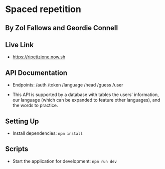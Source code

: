# Spaced repetition
## By Zol Fallows and Geordie Connell

## Live Link
- https://ripetizione.now.sh

## API Documentation
- Endpoints:
    /auth
        /token
    /language
        /head
        /guess
    /user
    

- This API is supported by a database with tables the users' information, our language (which can be expanded to feature other languages), and the words to practice.

## Setting Up

- Install dependencies: `npm install`

## Scripts

- Start the application for development: `npm run dev`
